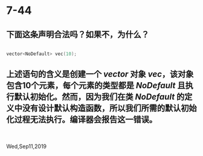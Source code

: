 # 7-44

## 下面这条声明合法吗？如果不，为什么？

```c++

vector<NoDefault> vec(10);

```

## 上述语句的含义是创建一个 _vector_ 对象 _vec_，该对象包含10个元素，每个元素的类型都是 _NoDefault_ 且执行默认初始化。然而，因为我们在类 _NoDefault_ 的定义中没有设计默认构造函数，所以我们所需的默认初始化过程无法执行。编译器会报告这一错误。

&nbsp;

Wed,Sep11,2019